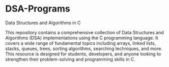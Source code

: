 # DSA-Programs
Data Structures and Algorithms in C

This repository contains a comprehensive collection of Data Structures and Algorithms (DSA) implementations using the C programming language. It covers a wide range of fundamental topics including arrays, linked lists, stacks, queues, trees, sorting algorithms, searching techniques, and more. This resource is designed for students, developers, and anyone looking to strengthen their problem-solving and programming skills in C.
